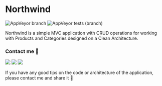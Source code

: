 # Northwind

![AppVeyor branch](https://img.shields.io/appveyor/build/Srul1k/Northwind/master?logo=appveyor) ![AppVeyor tests (branch)](https://img.shields.io/appveyor/tests/Srul1k/Northwind/master?logo=appveyor)

Northwind is a simple MVC application with CRUD operations for working with Products and Categories designed on a Clean Architecture.

### Contact me :unicorn:

<a href="https://t.me/Srul1k">
    <img src="https://img.shields.io/badge/Telegram-2CA5E0?&logo=telegram&logoColor=white"></a>
<a href="https://discordapp.com/users/855782773403025440/">
    <img src="https://img.shields.io/badge/Discord-%237289DA.svg?&logo=discord&logoColor=white"></a>  
<a href="mailto:srul1k@protonmail.com">
    <img src="https://img.shields.io/badge/ProtonMail-8B89CC?&logo=protonmail&logoColor=white"></a>  

If you have any good tips on the code or architecture of the application, please contact me and share it :purple_heart:
